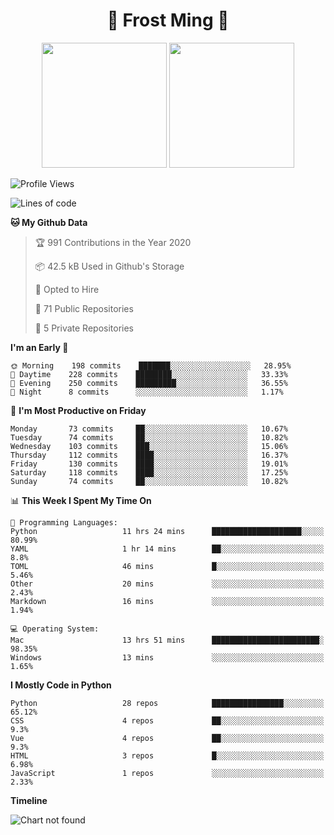 <h1 align="center">🦄 Frost Ming 🐍</h1>

<p align="center">
  <img height="200" src="https://github-readme-stats.vercel.app/api?username=frostming&show_icons=true&theme=dracula&include_all_commits=true" />
  <img height="200" src="https://github-readme-stats.vercel.app/api/top-langs/?username=frostming&theme=dracula&show_icons=true" />
</p>

<!--START_SECTION:waka-->
![Profile Views](http://img.shields.io/badge/Profile%20Views-8-blue)

![Lines of code](https://img.shields.io/badge/From%20Hello%20World%20I%27ve%20Written-14.1%20million%20lines%20of%20code-blue)

**🐱 My Github Data** 

> 🏆 991 Contributions in the Year 2020
 > 
> 📦 42.5 kB Used in Github's Storage 
 > 
> 💼 Opted to Hire
 > 
> 📜 71 Public Repositories
 > 
> 🔑 5 Private Repositories 

**I'm an Early 🐤** 

```text
🌞 Morning    198 commits    ███████░░░░░░░░░░░░░░░░░░   28.95% 
🌆 Daytime    228 commits    ████████░░░░░░░░░░░░░░░░░   33.33% 
🌃 Evening    250 commits    █████████░░░░░░░░░░░░░░░░   36.55% 
🌙 Night      8 commits      ░░░░░░░░░░░░░░░░░░░░░░░░░   1.17%

```
📅 **I'm Most Productive on Friday** 

```text
Monday       73 commits     ██░░░░░░░░░░░░░░░░░░░░░░░   10.67% 
Tuesday      74 commits     ██░░░░░░░░░░░░░░░░░░░░░░░   10.82% 
Wednesday    103 commits    ███░░░░░░░░░░░░░░░░░░░░░░   15.06% 
Thursday     112 commits    ████░░░░░░░░░░░░░░░░░░░░░   16.37% 
Friday       130 commits    ████░░░░░░░░░░░░░░░░░░░░░   19.01% 
Saturday     118 commits    ████░░░░░░░░░░░░░░░░░░░░░   17.25% 
Sunday       74 commits     ██░░░░░░░░░░░░░░░░░░░░░░░   10.82%

```


📊 **This Week I Spent My Time On** 

```text
💬 Programming Languages: 
Python                   11 hrs 24 mins      ████████████████████░░░░░   80.99% 
YAML                     1 hr 14 mins        ██░░░░░░░░░░░░░░░░░░░░░░░   8.8% 
TOML                     46 mins             █░░░░░░░░░░░░░░░░░░░░░░░░   5.46% 
Other                    20 mins             ░░░░░░░░░░░░░░░░░░░░░░░░░   2.43% 
Markdown                 16 mins             ░░░░░░░░░░░░░░░░░░░░░░░░░   1.94%

💻 Operating System: 
Mac                      13 hrs 51 mins      ████████████████████████░   98.35% 
Windows                  13 mins             ░░░░░░░░░░░░░░░░░░░░░░░░░   1.65%

```

**I Mostly Code in Python** 

```text
Python                   28 repos            ████████████████░░░░░░░░░   65.12% 
CSS                      4 repos             ██░░░░░░░░░░░░░░░░░░░░░░░   9.3% 
Vue                      4 repos             ██░░░░░░░░░░░░░░░░░░░░░░░   9.3% 
HTML                     3 repos             █░░░░░░░░░░░░░░░░░░░░░░░░   6.98% 
JavaScript               1 repos             ░░░░░░░░░░░░░░░░░░░░░░░░░   2.33%

```


**Timeline**

![Chart not found](https://github.com/frostming/frostming/blob/master/charts/bar_graph.png) 


<!--END_SECTION:waka-->
